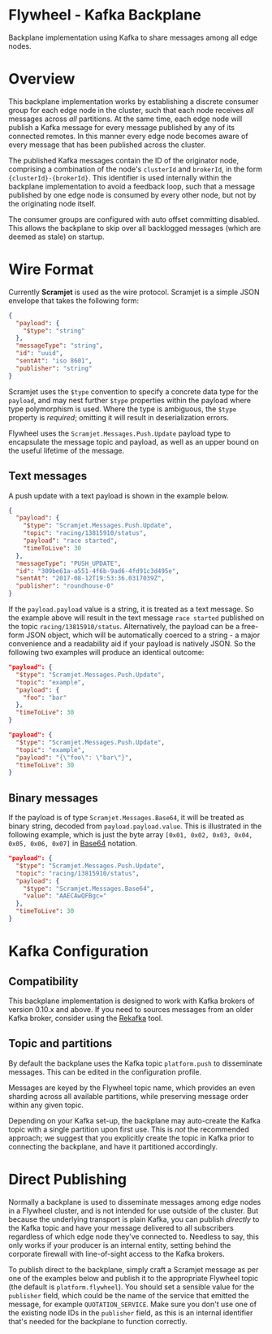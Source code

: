 Flywheel - Kafka Backplane
===
Backplane implementation using Kafka to share messages among all edge nodes.

# Overview
This backplane implementation works by establishing a discrete consumer group for each edge node in the cluster, such that each node receives _all_ messages across _all_ partitions. At the same time, each edge node will publish a Kafka message for every message published by any of its connected remotes. In this manner every edge node becomes aware of every message that has been published across the cluster. 

The published Kafka messages contain the ID of the originator node, comprising a combination of the node's `clusterId` and `brokerId`, in the form `{clusterId}-{brokerId}`. This identifier is used internally within the backplane implementation to avoid a feedback loop,
such that a message published by one edge node is consumed by every other node, but not by the originating node itself.

The consumer groups are configured with auto offset committing disabled. This allows the backplane to skip over all backlogged messages (which are deemed as stale) on startup.

# Wire Format
Currently **Scramjet** is used as the wire protocol. Scramjet is a simple JSON envelope that takes the following form:
```json
{
  "payload": {
    "$type": "string"
  },
  "messageType": "string",
  "id": "uuid",
  "sentAt": "iso 8601",
  "publisher": "string"
}
```

Scramjet uses the `$type` convention to specify a concrete data type for the `payload`, and may nest further `$type` properties within the payload where type polymorphism is used. Where the type is ambiguous, the `$type` property is _required_; omitting it will result in deserialization errors. 

Flywheel uses the `Scramjet.Messages.Push.Update` payload type to encapsulate the message topic and payload, as well as an upper bound on the useful lifetime of the message. 

## Text messages
A push update with a text payload is shown in the example below.
```json
{
  "payload": {
    "$type": "Scramjet.Messages.Push.Update",
    "topic": "racing/13815910/status",
    "payload": "race started",
    "timeToLive": 30
  },
  "messageType": "PUSH_UPDATE",
  "id": "309be61a-a551-4f6b-9ad6-4fd91c3d495e",
  "sentAt": "2017-08-12T19:53:36.0317039Z",
  "publisher": "roundhouse-0"
}
```

If the `payload.payload` value is a string, it is treated as a text message. So the example above will result in the text message `race started` published on the topic `racing/13815910/status`. Alternatively, the payload can be a free-form JSON object, which will be automatically coerced to a string - a major convenience and a readability aid if your payload is natively JSON. So the following two examples will produce an identical outcome:
```json
"payload": {
  "$type": "Scramjet.Messages.Push.Update",
  "topic": "example",
  "payload": {
    "foo": "bar"
  },
  "timeToLive": 30
}
```

```json
"payload": {
  "$type": "Scramjet.Messages.Push.Update",
  "topic": "example",
  "payload": "{\"foo\": \"bar\"}",
  "timeToLive": 30
}
```


## Binary messages
If the payload is of type `Scramjet.Messages.Base64`, it will be treated as binary string, decoded from `payload.payload.value`. This is illustrated in the following example, which is just the byte array `[0x01, 0x02, 0x03, 0x04, 0x05, 0x06, 0x07]` in [Base64](https://en.wikipedia.org/wiki/Base64) notation.
```json
"payload": {
  "$type": "Scramjet.Messages.Push.Update",
  "topic": "racing/13815910/status",
  "payload": {
    "$type": "Scramjet.Messages.Base64",
    "value": "AAECAwQFBgc="
  },
  "timeToLive": 30
}
```

# Kafka Configuration
## Compatibility
This backplane implementation is designed to work with Kafka brokers of version 0.10.x and above. If you need to sources messages from an older Kafka broker, consider using the [Rekafka](https://github.com/william-hill-community/rekafka) tool.

## Topic and partitions
By default the backplane uses the Kafka topic `platform.push` to disseminate messages. This can be edited in the configuration profile.

Messages are keyed by the Flywheel topic name, which provides an even sharding across all available partitions, while preserving message order within any given topic. 

Depending on your Kafka set-up, the backplane may auto-create the Kafka topic with a single partition upon first use. This is _not_ the recommended approach; we suggest that you explicitly create the topic in Kafka prior to connecting the backplane, and have it partitioned accordingly.

# Direct Publishing
Normally a backplane is used to disseminate messages among edge nodes in a Flywheel cluster, and is not intended for use outside of the cluster. But because the underlying transport is plain Kafka, you can publish _directly_ to the Kafka topic and have your message delivered to all subscribers regardless of which edge node they've connected to. Needless to say, this only works if your producer is an internal entity, setting behind the corporate firewall with line-of-sight access to the Kafka brokers.

To publish direct to the backplane, simply craft a Scramjet message as per one of the examples below and publish it to the appropriate Flywheel topic (the default is `platform.flywheel`). You should set a sensible value for the `publisher` field, which could be the name of the service that emitted the message, for example `QUOTATION_SERVICE`. Make sure you don't use one of the existing node IDs in the `publisher` field, as this is an internal identifier that's needed for the backplane to function correctly.